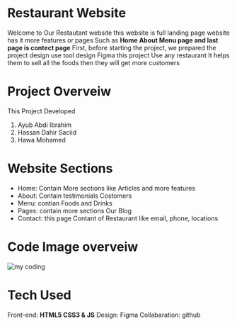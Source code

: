 # Restaurant Website

Welcome to Our Restautant website this website is full landing page website has it more features or pages Such as **Home About Menu page and last page is contect page**  First, before starting the project, we prepared the project design use tool design Figma 
this project Use any restaurant It helps them to sell all the foods then they will get more customers

# Project Overveiw
This Project Developed 

1. Ayub Abdi Ibrahim
2. Hassan Dahir Saciid
3. Hawa Mohamed 

# Website Sections
- Home: Contain More sections like Articles and more features
- About: Contain testimonials Costomers
- Menu: contian Foods and Drinks
- Pages: contain more sections Our Blog
- Contact: this page Contant of Restaurant like email, phone, locations


# Code Image overveiw

![my coding](https://github.com/user-attachments/assets/b6178f80-1b59-43b8-97a5-a795fac34d27)

# Tech Used
Front-end: **HTML5 CSS3 & JS**
Design: Figma 
Collabaration: github

